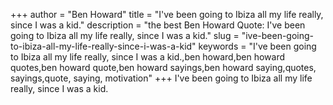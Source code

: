 +++
author = "Ben Howard"
title = "I've been going to Ibiza all my life really, since I was a kid."
description = "the best Ben Howard Quote: I've been going to Ibiza all my life really, since I was a kid."
slug = "ive-been-going-to-ibiza-all-my-life-really-since-i-was-a-kid"
keywords = "I've been going to Ibiza all my life really, since I was a kid.,ben howard,ben howard quotes,ben howard quote,ben howard sayings,ben howard saying,quotes, sayings,quote, saying, motivation"
+++
I've been going to Ibiza all my life really, since I was a kid.
